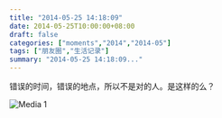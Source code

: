 ```yaml
---
title: "2014-05-25 14:18:09"
date: 2014-05-25T10:00:00+08:00
draft: false
categories: ["moments","2014","2014-05"]
tags: ["朋友圈","生活记录"]
summary: "2014-05-25 14:18:09..."
---
```


错误的时间，错误的地点，所以不是对的人。是这样的么？

![Media 1](/Moments/photos/2014-05-25/201405251418090.jpg)

